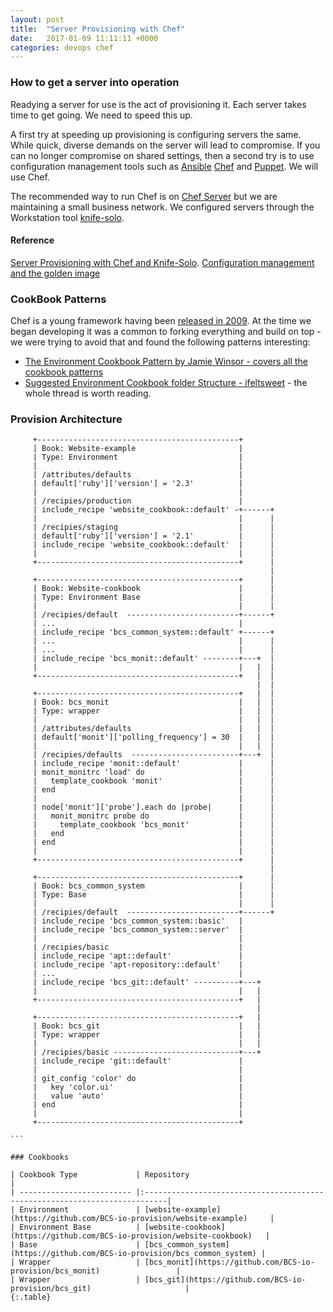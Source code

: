 ```yaml
---
layout: post
title:  "Server Provisioning with Chef"
date:   2017-01-09 11:11:11 +0000
categories: devops chef
---
```


### How to get a server into operation
Readying a server for use is the act of provisioning it. Each server takes time to get going. We need to speed this up.

A first try at speeding up provisioning is configuring servers the same. While quick, diverse demands on the server will lead to compromise. If you can no longer compromise on shared settings, then a second try is to use configuration management tools such as [Ansible](https://www.ansible.com/) [Chef](https://www.chef.io/chef/) and [Puppet](https://puppet.com/). We will use Chef.

The recommended way to run Chef is on [Chef Server](https://docs.chef.io/server_components.html) but we are maintaining a small business network. We configured servers through the Workstation tool [knife-solo](https://matschaffer.github.io/knife-solo/).

#### Reference
[Server Provisioning with Chef and Knife-Solo](https://jenssegers.com/55/server-provisioning-with-chef-and-knife-solo). 
[Configuration management and the golden image](http://russell.ballestrini.net/configuration-management-and-the-golden-image/)

### CookBook Patterns
Chef is a young framework having been [released in 2009](https://en.wikipedia.org/wiki/Chef_(software)). At the time we began developing it was a common to forking everything and build on top - we were trying to avoid that and found the following patterns interesting:
 * [The Environment Cookbook Pattern by Jamie Winsor - covers all the cookbook patterns](http://blog.vialstudios.com/the-environment-cookbook-pattern/)
 * [Suggested Environment Cookbook folder Structure - ifeltsweet](https://github.com/berkshelf/berkshelf/issues/535) - the whole thread is worth reading. 

### Provision Architecture



````
     +---------------------------------------------+     
     | Book: Website-example                       |
     | Type: Environment                           |
     |                                             |
     | /attributes/defaults                        |
     | default['ruby']['version'] = '2.3'          |
     |                                             |
     | /recipies/production                        |
     | include_recipe 'website_cookbook::default' -+------+
     |                                             |      |
     | /recipies/staging                           |      |
     | default['ruby']['version'] = '2.1'          |      |
     | include_recipe 'website_cookbook::default'  |      |
     |                                             |      |
     +---------------------------------------------+      |
                                                          |
     +---------------------------------------------+      |
     | Book: Website-cookbook                      |      |
     | Type: Environment Base                      |      |
     |                                             |      |
     | /recipies/default  -------------------------+------+
     | ...                                         |
     | include_recipe 'bcs_common_system::default' +------+
     | ...                                         |      |
     | ...                                         |      |
     | include_recipe 'bcs_monit::default' --------+---+  |
     |                                             |   |  |
     +---------------------------------------------+   |  |
                                                       |  |
     +---------------------------------------------+   |  |
     | Book: bcs_monit                             |   |  |
     | Type: wrapper                               |   |  |
     |                                             |   |  |
     | /attributes/defaults                        |   |  |
     | default['monit']['polling_frequency'] = 30  |   |  |
     |                                             |   |  |
     | /recipies/defaults  ------------------------+---+  |
     | include_recipe 'monit::default'             |      |
     | monit_monitrc 'load' do                     |      |
     |   template_cookbook 'monit'                 |      |
     | end                                         |      |
     |                                             |      |
     | node['monit']['probe'].each do |probe|      |      |
     |   monit_monitrc probe do                    |      |
     |     template_cookbook 'bcs_monit'           |      |
     |   end                                       |      |
     | end                                         |      |
     |                                             |      |
     +---------------------------------------------+      |
                                                          |
     +---------------------------------------------+      |
     | Book: bcs_common_system                     |      |
     | Type: Base                                  |      |
     |                                             |      |
     | /recipies/default  -------------------------+------+
     | include_recipe 'bcs_common_system::basic'   |
     | include_recipe 'bcs_common_system::server'  |
     |                                             |
     | /recipies/basic                             |
     | include_recipe 'apt::default'               |
     | include_recipe 'apt-repository::default'    |
     | ...                                         |
     | include_recipe 'bcs_git::default' ----------+---+
     |                                             |   |
     +---------------------------------------------+   |
                                                       |
     +---------------------------------------------+   |
     | Book: bcs_git                               |   |
     | Type: wrapper                               |   |
     |                                             |   |
     | /recipies/basic ----------------------------+---+
     | include_recipe 'git::default'               |
     |                                             |
     | git_config 'color' do                       |
     |   key 'color.ui'                            |
     |   value 'auto'                              |
     | end                                         |
     |                                             |
     +---------------------------------------------+

```

### Cookbooks

| Cookbook Type             | Repository                                                                 |
| ------------------------- |:---------------------------------------------------------------------------|
| Environment               | [website-example](https://github.com/BCS-io-provision/website-example)     |
| Environment Base          | [website-cookbook](https://github.com/BCS-io-provision/website-cookbook)   |
| Base                      | [bcs_common_system](https://github.com/BCS-io-provision/bcs_common_system) |
| Wrapper                   | [bcs_monit](https://github.com/BCS-io-provision/bcs_monit)                 |
| Wrapper                   | [bcs_git](https://github.com/BCS-io-provision/bcs_git)                     |
{:.table}
